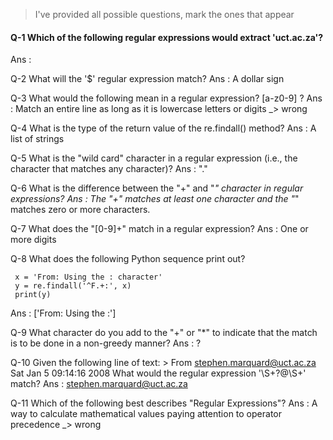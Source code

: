> I've provided all possible questions, mark the ones that appear


#### Q-1 Which of the following regular expressions would extract 'uct.ac.za'?
Ans : 

Q-2 What will the '\$' regular expression match?
Ans : A dollar sign

Q-3 What would the following mean in a regular expression? [a-z0-9] ?
Ans : Match an entire line as long as it is lowercase letters or digits _> wrong

Q-4 What is the type of the return value of the re.findall() method?
Ans : A list of strings

Q-5 What is the "wild card" character in a regular expression (i.e., the character that matches any character)?
Ans : "."

Q-6 What is the difference between the "+" and "*" character in regular expressions?
Ans : The "+" matches at least one character and the "*" matches zero or more characters.

Q-7 What does the "[0-9]+" match in a regular expression?
Ans : One or more digits

Q-8 What does the following Python sequence print out?

     x = 'From: Using the : character'
     y = re.findall('^F.+:', x)
     print(y)

Ans : ['From: Using the :']

Q-9 What character do you add to the "+" or "*" to indicate that the match is to be done in a non-greedy manner?
Ans : ?

Q-10 Given the following line of text:
    > From stephen.marquard@uct.ac.za Sat Jan  5 09:14:16 2008
    What would the regular expression '\S+?@\S+' match?
Ans : stephen.marquard@uct.ac.za

Q-11  Which of the following best describes "Regular Expressions"?
Ans :  A way to calculate mathematical values paying attention to operator precedence _> wrong
